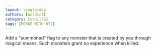 ```yaml
---
layout: singleidea
authors: [aosdict]
category: [vanilla]
tags: [MERGE WITH 672]
---
```

Add a "summoned" flag to any monster that is created by you through magical means. Such monsters grant no experience when killed.

